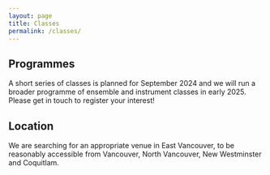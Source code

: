 ```yaml
---
layout: page
title: Classes
permalink: /classes/
---
```


## Programmes
A short series of classes is planned for September 2024 and we will run a broader programme of ensemble and instrument classes in early 2025. Please get in touch to register your interest!

## Location
We are searching for an appropriate venue in East Vancouver, to be reasonably accessible from Vancouver, North Vancouver, New Westminster and Coquitlam. 
